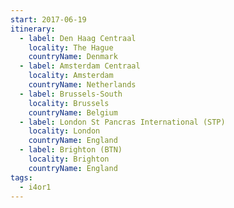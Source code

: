 ```yaml
---
start: 2017-06-19
itinerary:
  - label: Den Haag Centraal
    locality: The Hague
    countryName: Denmark
  - label: Amsterdam Centraal
    locality: Amsterdam
    countryName: Netherlands
  - label: Brussels-South
    locality: Brussels
    countryName: Belgium
  - label: London St Pancras International (STP)
    locality: London
    countryName: England
  - label: Brighton (BTN)
    locality: Brighton
    countryName: England
tags:
  - i4or1
---
```

